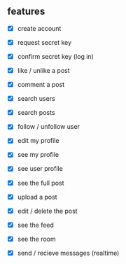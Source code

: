 ## features

- [X] create account
- [X] request secret key
- [X] confirm secret key (log in)
- [X] like / unlike a post
- [X] comment a post
- [X] search users
- [X] search posts
- [X] follow / unfollow user
- [X] edit my profile
- [X] see my profile
- [X] see user profile
- [X] see the full post
- [X] upload a post
- [X] edit / delete the post
- [X] see the feed
- [X] see the room 
- [X] send / recieve messages (realtime)

